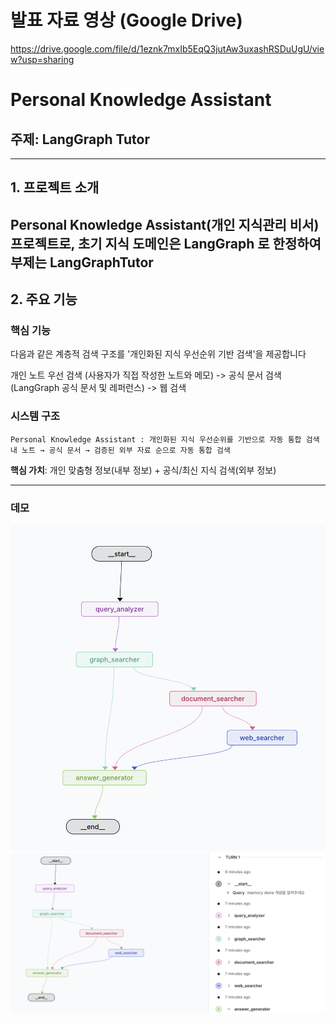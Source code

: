 # 발표 자료 영상 (Google Drive)
https://drive.google.com/file/d/1eznk7mxIb5EqQ3jutAw3uxashRSDuUgU/view?usp=sharing


# Personal Knowledge Assistant
## 주제: LangGraph Tutor

---

## 1. 프로젝트 소개


Personal Knowledge Assistant(개인 지식관리 비서) 프로젝트로, 초기 지식 도메인은 LangGraph 로 한정하여 부제는 LangGraphTutor
---

## 2. 주요 기능

### 핵심 기능
다음과 같은 계층적 검색 구조를 '개인화된 지식 우선순위 기반 검색'을 제공합니다

개인 노트 우선 검색 (사용자가 직접 작성한 노트와 메모) -> 공식 문서 검색 (LangGraph 공식 문서 및 레퍼런스) -> 웹 검색

### 시스템 구조
```
Personal Knowledge Assistant : 개인화된 지식 우선순위를 기반으로 자동 통합 검색
내 노트 → 공식 문서 → 검증된 외부 자료 순으로 자동 통합 검색
```

**핵심 가치**: 개인 맞춤형 정보(내부 정보) + 공식/최신 지식 검색(외부 정보)

---

### 데모
![데모 1](demo/demo1.png)
![데모 2](demo/demo2.png)

